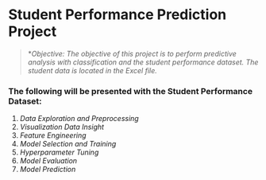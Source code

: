 # Student Performance Prediction Project
> **Objective: The objective of this project is to perform predictive analysis with classification and the
student performance dataset. The student data is located in the Excel file.*

### The following will be presented with the Student Performance Dataset:
1. *Data Exploration and Preprocessing*
2. *Visualization Data Insight*
3. *Feature Engineering*
4. *Model Selection and Training*
5. *Hyperparameter Tuning*
6. *Model Evaluation*
7. *Model Prediction*

